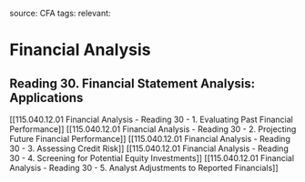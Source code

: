 source: CFA
tags: 
relevant: 

# Financial Analysis

## Reading 30. Financial Statement Analysis: Applications

[[115.040.12.01 Financial Analysis - Reading 30 - 1. Evaluating Past Financial Performance]]
[[115.040.12.01 Financial Analysis - Reading 30 - 2. Projecting Future Financial Performance]]
[[115.040.12.01 Financial Analysis - Reading 30 - 3. Assessing Credit Risk]]
[[115.040.12.01 Financial Analysis - Reading 30 - 4. Screening for Potential Equity Investments]]
[[115.040.12.01 Financial Analysis - Reading 30 - 5. Analyst Adjustments to Reported Financials]]
